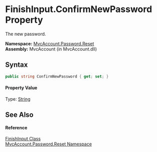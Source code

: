 FinishInput.ConfirmNewPassword Property
=======================================
The new password.

**Namespace:** [MvcAccount.Password.Reset][1]  
**Assembly:** MvcAccount (in MvcAccount.dll)

Syntax
------

```csharp
public string ConfirmNewPassword { get; set; }
```

#### Property Value
Type: [String][2]

See Also
--------

#### Reference
[FinishInput Class][3]  
[MvcAccount.Password.Reset Namespace][1]  

[1]: ../README.md
[2]: http://msdn.microsoft.com/en-us/library/s1wwdcbf
[3]: README.md